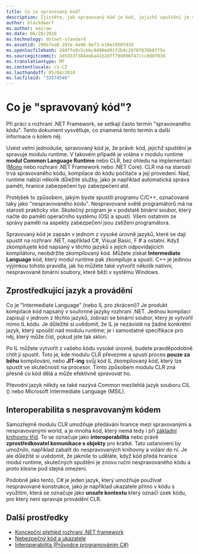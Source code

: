 ```yaml
---
title: Co je spravovaný kód?
description: Zjistěte, jak spravovaný kód je kód, jejichž spuštění je spravován nástrojem modul runtime, Common Language Runtime (CLR).
author: blackdwarf
ms.author: mairaw
ms.date: 06/20/2016
ms.technology: dotnet-standard
ms.assetid: 20bb7ea8-192e-4a96-8ef3-e10e1950fd3d
ms.openlocfilehash: 268ffe9c5cbbc9490ed91f2b4c28f8f876b8ff5e
ms.sourcegitcommit: 3d5d33f384eeba41b2dff79d096f47ccc8d8f03d
ms.translationtype: MT
ms.contentlocale: cs-CZ
ms.lasthandoff: 05/04/2018
ms.locfileid: "33574540"
---
```

# <a name="what-is-managed-code"></a>Co je "spravovaný kód"?

Při práci s rozhraní .NET Framework, se setkají často termín "spravovaného kódu". Tento dokument vysvětluje, co znamená tento termín a další informace o kolem něj.

Uvést velmi jednoduše, spravovaný kód je, že právě: kód, jejichž spuštění je spravuje modulu runtime. V takovém případě je volána v modulu runtime **modul Common Language Runtime** nebo CLR, bez ohledu na implementaci ([Mono](https://www.mono-project.com/) nebo rozhraní .NET Framework nebo .NET Core). CLR má na starosti trvá spravovaného kódu, kompilace do kódu počítače a její provedení. Nad, runtime nabízí několik důležité služby, jako je například automatická správa paměti, hranice zabezpečení typ zabezpečení atd.

Protějšek to způsobem, jakým byste spustili programu C/C++, označované taky jako "nespravovaného kódu". Nespravované světě programátorů má na starosti prakticky vše. Skutečný program je v podstatě binární soubor, který načte do paměti operačního systému (OS) a spustí. Všem ostatním ze správy paměti na aspekty zabezpečení jsou zatížení programátora.

Spravovaný kód je zapsán v jednom z vysoké úrovně jazyků, které se dají spustit na rozhraní .NET, například C#, Visual Basic, F # a ostatní. Když zkompilujete kód napsaný v těchto jazyků s jejich odpovídajících kompilátoru, neobdržíte zkompilovaný kód. Můžete získat **Intermediate Language** kód, který modul runtime pak zkompiluje a spustí. C++ je jedinou výjimkou tohoto pravidla, jak ho můžete také vytvořit několik nativní, nespravované binární soubory, které běží v systému Windows.

## <a name="intermediate-language--execution"></a>Zprostředkující jazyk a provádění

Co je "Intermediate Language" (nebo IL pro zkrácení)? Je produkt kompilace kód napsaný v souhrnné jazyky rozhraní .NET. Jednou kompilaci zapisují v jednom z těchto jazyků, zobrazí se binární soubor, který je vytvořil mimo IL kódu. Je důležité si uvědomit, že IL je nezávislé na žádné konkrétní jazyk, který spouští nad modulu runtime; je i samostatné specifikace pro něj, který může číst, pokud jste tak sklon.

Po IL můžete vytvořit z vašeho kódu vysoké úrovně, budete pravděpodobně chtít ji spustit. Toto je, kde modulu CLR převezme a spustí proces **pouze za běhu** kompilování, nebo **JIT-ing** svůj kód IL zkompilovaný kód, který lze spustit ve skutečnosti na procesor. Tímto způsobem modulu CLR zná přesně co kód dělá a může efektivně _spravovat_ ho.

Převodní jazyk někdy se také nazývá Common mezilehlá jazyk souboru CIL () nebo Microsoft Intermediate Language (MSIL).

## <a name="unmanaged-code-interoperability"></a>Interoperabilita s nespravovaným kódem

Samozřejmě modulu CLR umožňuje předávání hranice mezi spravovanými a nespravovanými world, a je mnoha kód, který nemá tedy i při [základní knihovny tříd](framework-libraries.md). To se označuje jako **interoperabilita** nebo právě **zprostředkovatel komunikace s objekty** pro krátké. Tato ustanovení by umožnilo, například zabalit do nespravovaných knihovny a volání do ní. Je ale důležité si uvědomit, že jakmile to uděláte, když kód předá hranice modul runtime, skutečných spuštění je znovu ruční nespravovaného kódu a proto klesne pod stejná omezení.

Podobně jako tento, C# je jeden jazyk, který umožňuje používat nespravované konstrukce, jako je například ukazatele přímo v kódu s využitím, která se označuje jako **unsafe kontextu** který označí úsek kódu, pro který není spravuje provádění CLR.

## <a name="more-resources"></a>Další prostředky

*   [Koncepční přehled rozhraní .NET framework](https://msdn.microsoft.com/library/zw4w595w.aspx)
*   [Nebezpečný kód a ukazatele](../../docs/csharp/programming-guide/unsafe-code-pointers/index.md)
*   [Interoperabilita (Průvodce programováním C#)](https://msdn.microsoft.com/library/ms173184.aspx)

